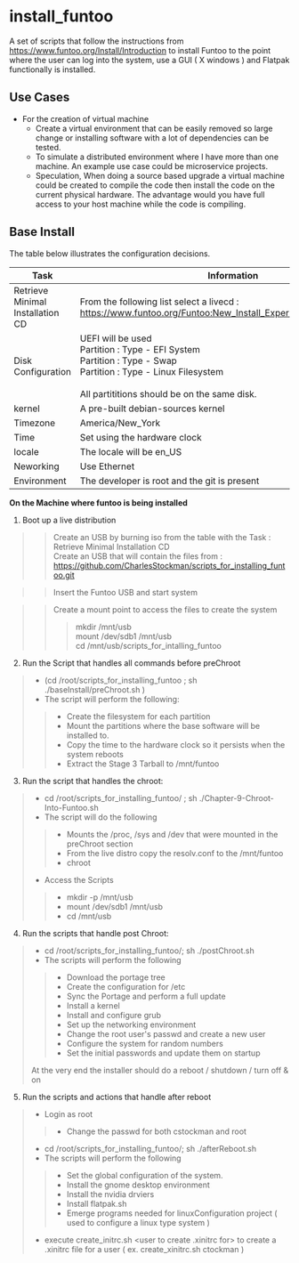 # install_funtoo
A set of scripts that follow the instructions from https://www.funtoo.org/Install/Introduction to install Funtoo to the
point where the user can log into the system, use a GUI ( X windows ) and Flatpak functionally is installed. 

## Use Cases

* For the creation of virtual machine
    * Create a virtual environment that can be easily removed so large change or installing software with a lot of dependencies can be tested.
    * To simulate a distributed environment where I have more than one machine.  An example use case could be microservice projects.
    * Speculation, When doing a source based upgrade a virtual machine could be created to compile the code then install the code on the current physical hardware.  The advantage would you have full access to your host machine while the code is compiling.

## Base Install

The table below illustrates the configuration decisions.

Task | Information
-----|------------
Retrieve Minimal Installation CD | From the following list select a livecd : https://www.funtoo.org/Funtoo:New_Install_Experience/LiveCD/Releases
Disk Configuration | UEFI will be used <br/> Partition : Type - EFI System <br/> Partition : Type - Swap <br/> Partition : Type - Linux Filesystem <br/><br/> All partititions should be on the same disk.
kernel | A pre-built debian-sources kernel 
Timezone | America/New_York
Time     | Set using the hardware clock
locale | The locale will be en_US
Neworking | Use Ethernet
Environment | The developer is root and the git is present

**On the Machine where funtoo is being installed** 

1. Boot up a live distribution
>>Create an USB by burning iso from the table with the Task : Retrieve Minimal Installation CD<br>
>>Create an USB that will contain the files from : https://github.com/CharlesStockman/scripts_for_installing_funtoo.git<br>

>> Insert the Funtoo USB and start system 

>>Create a mount point to access the files to create the system
>>>mkdir /mnt/usb<br>
>>>mount /dev/sdb1 /mnt/usb<br>
>>>cd /mnt/usb/scripts_for_intalling_funtoo

2. Run the Script that handles all commands before preChroot
> * (cd /root/scripts_for_installing_funtoo ; sh ./baseInstall/preChroot.sh )
> * The script will perform the following:
>> * Create the filesystem for each partition
>> * Mount the partitions where the base software will be installed to.
>> * Copy the time to the hardware clock so it persists when the system reboots
>> * Extract the Stage 3 Tarball to /mnt/funtoo 
   
3. Run the script that handles the chroot:
> * cd /root/scripts_for_installing_funtoo/ ; sh ./Chapter-9-Chroot-Into-Funtoo.sh 
> * The script will do the following 
>> * Mounts the /proc, /sys and /dev that were mounted in the preChroot section
>> * From the live distro copy the resolv.conf to the /mnt/funtoo
>> * chroot
>>
> * Access the Scripts
>> * mkdir -p /mnt/usb
>> * mount /dev/sdb1 /mnt/usb
>> * cd /mnt/usb
   
4. Run the scripts that handle post Chroot:
> * cd /root/scripts_for_installing_funtoo/; sh ./postChroot.sh
> * The scripts will perform the following
>> * Download the portage tree
>> * Create the configuration for /etc
>> * Sync the Portage and perform a full update
>> * Install a kernel
>> * Install and configure grub
>> * Set up the networking environment
>> * Change the root user's passwd and create a new user
>> * Configure the system for random numbers
>> * Set the initial passwords and update them on startup<br>
>
> At the very end the installer should do a reboot / shutdown / turn off & on

5. Run the scripts and actions that handle after reboot
> * Login as root<br>
>> * Change the passwd for both cstockman and root
> * cd /root/scripts_for_installing_funtoo/; sh ./afterReboot.sh
> * The scripts will perform the following
>> * Set the global configuration of the system.
>> * Install the gnome desktop environment
>> * Install the nvidia drviers
>> * Install flatpak.sh
>> * Emerge programs needed for linuxConfiguration project ( used to configure a linux type system )
>
> * execute create_initrc.sh <user to create .xinitrc for> to create a .xinitrc file for a user ( ex. create_xinitrc.sh ctockman )
